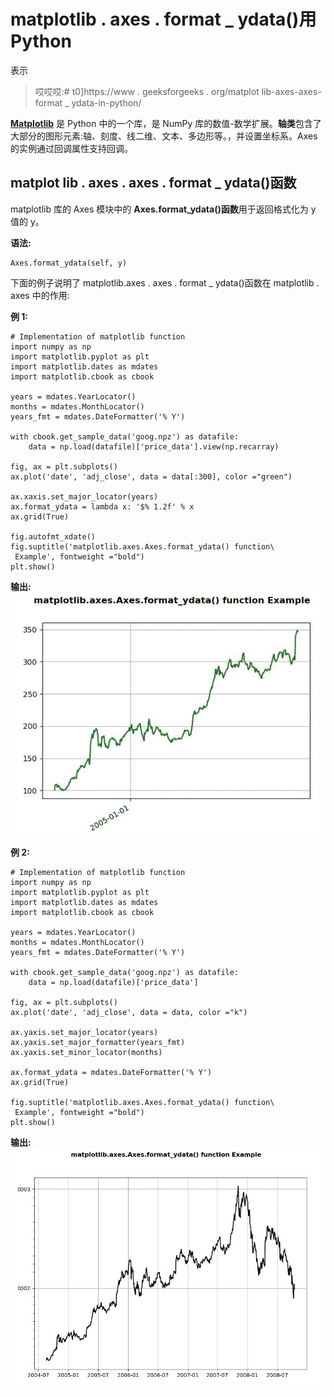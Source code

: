 # matplotlib . axes . format _ ydata()用 Python

表示

> 哎哎哎:# t0]https://www . geeksforgeeks . org/matplot lib-axes-axes-format _ ydata-in-python/

**[Matplotlib](https://www.geeksforgeeks.org/python-introduction-matplotlib/)** 是 Python 中的一个库，是 NumPy 库的数值-数学扩展。**轴类**包含了大部分的图形元素:轴、刻度、线二维、文本、多边形等。，并设置坐标系。Axes 的实例通过回调属性支持回调。

## matplot lib . axes . axes . format _ ydata()函数

matplotlib 库的 Axes 模块中的 **Axes.format_ydata()函数**用于返回格式化为 y 值的 y。

**语法:**

```
Axes.format_ydata(self, y)

```

下面的例子说明了 matplotlib.axes . axes . format _ ydata()函数在 matplotlib . axes 中的作用:

**例 1:**

```
# Implementation of matplotlib function
import numpy as np
import matplotlib.pyplot as plt
import matplotlib.dates as mdates
import matplotlib.cbook as cbook

years = mdates.YearLocator()   
months = mdates.MonthLocator()  
years_fmt = mdates.DateFormatter('% Y')

with cbook.get_sample_data('goog.npz') as datafile:
    data = np.load(datafile)['price_data'].view(np.recarray)

fig, ax = plt.subplots()
ax.plot('date', 'adj_close', data = data[:300], color ="green")

ax.xaxis.set_major_locator(years) 
ax.format_ydata = lambda x: '$% 1.2f' % x
ax.grid(True)

fig.autofmt_xdate()
fig.suptitle('matplotlib.axes.Axes.format_ydata() function\
 Example', fontweight ="bold")
plt.show()
```

**输出:**
![](img/c9b87331d8e54b2b5ec568465a3947f8.png)

**例 2:**

```
# Implementation of matplotlib function
import numpy as np
import matplotlib.pyplot as plt
import matplotlib.dates as mdates
import matplotlib.cbook as cbook

years = mdates.YearLocator()   
months = mdates.MonthLocator()  
years_fmt = mdates.DateFormatter('% Y')

with cbook.get_sample_data('goog.npz') as datafile:
    data = np.load(datafile)['price_data']

fig, ax = plt.subplots()
ax.plot('date', 'adj_close', data = data, color ="k")

ax.yaxis.set_major_locator(years)
ax.yaxis.set_major_formatter(years_fmt)
ax.yaxis.set_minor_locator(months)

ax.format_ydata = mdates.DateFormatter('% Y')
ax.grid(True)

fig.suptitle('matplotlib.axes.Axes.format_ydata() function\
 Example', fontweight ="bold")
plt.show()
```

**输出:**
![](img/4c55e2d442633a7e693ed123b9bcf3d6.png)